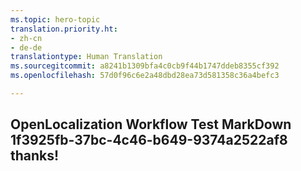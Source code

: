 ```yaml
---
ms.topic: hero-topic
translation.priority.ht:
- zh-cn
- de-de
translationtype: Human Translation
ms.sourcegitcommit: a8241b1309bfa4c0cb9f44b1747ddeb8355cf392
ms.openlocfilehash: 57d0f96c6e2a48dbd28ea73d581358c36a4befc3

---
```

## OpenLocalization Workflow Test MarkDown 1f3925fb-37bc-4c46-b649-9374a2522af8 thanks!



<!--HONumber=Aug16_HO4-->


